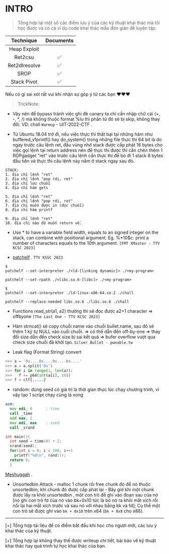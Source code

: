 # INTRO
>Tổng hợp lại một số các điểm lưu ý của các kỹ thuật khai thác mà tôi học được và có cả ví dụ code khai thác mẫu đơn giản để luyện tập.

| Technique  | Documents |
|:----------:|:---------:|
|Heap Exploit|        |
|Ret2csu| ✅   |
|Ret2dlresolve|  ✅   |
|SROP| ✅   |
|Stack Pivot| ✅   |

Nếu có gì sai xót rất vui khi nhận sự góp ý từ các bạn ❤❤❤ 

>TrickNote:

* Vậy nên để bypass tránh việc ghi đè canary ta chỉ cần nhập chữ cái (+, -, *, /) mà không thuộc format %lu thì phần tử đó sẽ bị skip, không thay đổi. VD: chall `Warmup` - UIT-2022-CTF . 

* Từ Ubuntu 18.04 trở đi, nếu việc thực thi thất bại tại những hàm như buffered_vfprintf() hay do_system() trong những file thực thi 64 bit là do ngay trước câu lệnh ret, đầu vùng nhớ stack được cấp phát 16 bytes cho việc gọi lệnh tại return address nên để thực thi được thì cần chèn thêm 1 ROPgadget "ret" vào trước câu lệnh cần thực thi để bỏ đi 1 stack 8 bytes đầu tiên và thực thi câu lệnh này nằm ở stack ngay sau đó.

```
STACK:
1. địa chỉ lệnh "ret"
2. địa chỉ lệnh "pop rdi, ret"
3. địa chỉ lưu chuỗi 
4. địa chỉ hàm gets

5. địa chỉ lệnh "ret"
6. địa chỉ lệnh "pop rdi, ret"
7. địa chỉ muốn được in (đọc chuỗi)
8. địa chỉ hàm printf 

9. địa chỉ lệnh "ret"
10. địa chỉ nào đó muốn return về.
```

* Use * to have a variable field width, equals to an signed integer on the stack, can combine with positional argument. Eg. %*10$c: print a number of characters equals to the 10th argument. `[FMT XMaster - TTV KCSC 2023]`

* [patchelf](https://github.com/NixOS/patchelf) . `TTV KSSC 2023`

```
$ 
patchelf --set-interpreter ./<ld-[linking dynamic]> ./<my-program>

patchelf --set-rpath ./<libc.so.6-[libc]> ./<my-program>

$ 
patchelf --set-interpreter ./ld-linux-x86-64.so.2 ./chall

patchelf --replace-needed libc.so.6 ./libc.so.6 ./chall
```

* Functions read_str(a1, a2) thường thì sẽ đọc được a2+1 character => offbyone `[The Last One - TTV KCSC 2023]`

* Hàm strncat() sẽ copy chuỗi name vào chuỗi bullet.name, sau đó sẽ thêm 1 ký tự NULL vào cuối chuỗi. => có thể dẫn đến off-by-one => thay đổi size dẫn đến check size bị sai kết quả => bufer overflow vượt qua check size chuỗi đã khởi tạo. `Silver Bullet - pwnable.tw`

* Leak flag (Format String) convert

```python
>>> a = '0x....0x....0x....0x....'
>>> a = a.split('0x')
>>> for i in range(1, len(a)):
>>>   f += p64(int(a[i], 16))
>>> f = ctf{.....}
```

* random: dùng seed có giá trị là thời gian thực lúc chạy chương trình, vì vậy tạo 1 script chạy cùng là xong

```asm
asm:
  mov edi, 0      ; time
  call _time
  add eax, 2
  mov edi, eax    ; seed
  call _srand
```

```C
int main(){
  int seed = time(0) + 2;
  srand(seed);
  for(int i = 0; i < 100; i++)
    printf("%d\n", rand());
  return 0;
  }
```

[Meshuggah](https://qbao.home.blog/2020/04/30/start-to-pwnb01lers-ctf/) .

* Unsortedbin Attack - malloc 1 chunk rồi free chunk đó để nó thuộc unsortedbin, khi chunk đó được cấp phát lại - Bây giờ khi một chunk được lấy ra khỏi unsortedbin , một con trỏ để ghi vào đoạn sau của nó [nó ghi con trỏ fd của nó vào bk+0x10 tức là bỏ nó ra khỏi mắt xích rồi nối lại hai mắt xích trước và sau nó với nhau bằng bk và fd]; Cụ thể một con trỏ sẽ được ghi vào `bk + 0x10` trên x64 (`bk + 0x8` cho x86).

----------------------------------------------------

[+] Tổng hợp tài liệu để có điểm bắt đầu khi học cho người mới, các lưu ý khai thác của kỹ thuật.

[+] Tổng hợp lại không thay thế được writeup chi tiết, bài báo về kỹ thuật khai thác hay quá trình tự học khai thác của bạn.
